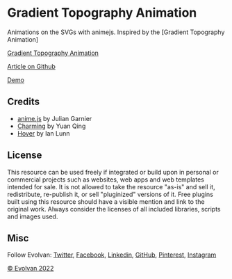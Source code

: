 # Gradient Topography Animation

Animations on the SVGs with animejs. Inspired by the [Gradient Topography Animation]

[Gradient Topography Animation]()

[Article on Github]()

[Demo](http://evolvan.com/tools/)

## Credits

- [anime.js](http://animejs.com/) by Julian Garnier
- [Charming](https://github.com/yuanqing/charming) by Yuan Qing
- [Hover](https://ianlunn.github.io/Hover/) by Ian Lunn

## License
This resource can be used freely if integrated or build upon in personal or commercial projects such as websites, web apps and web templates intended for sale. It is not allowed to take the resource "as-is" and sell it, redistribute, re-publish it, or sell "pluginized" versions of it. Free plugins built using this resource should have a visible mention and link to the original work. Always consider the licenses of all included libraries, scripts and images used.

## Misc

Follow Evolvan: [Twitter](https://twitter.com/evolvan), [Facebook](https://www.facebook.com/evolvan/), [Linkedin](https://in.linkedin.com/company/evolvan), [GitHub](https://github.com/evolvan), [Pinterest](http://www.pinterest.com/codrops/), [Instagram](https://www.instagram.com/codropsss/)

[© Evolvan 2022](http://evolvan.com/)





